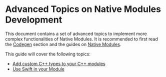 # Advanced Topics on Native Modules Development

This document contains a set of advanced topics to implement more complex functionalities of Native Modules. It is recommended to first read the [Codegen](/the-new-architecture/what-is-codegen) section and the guides on [Native Modules](/turbo-native-modules-introduction).

This guide will cover the following topics:

- [Add custom C++ types to your C++ modules](/docs/the-new-architecture/custom-cxx-types)
- [Use Swift in your Module](/docs/next/the-new-architecture/turbo-modules-with-swift)
  <!-- * [Emit custom events from your Native Modules](/docs/the-new-architecture/custom-events) -->
  <!-- * [Invalidating Native Modules](/docs/the-new-architecture/invalidating-native-modules) -->
  <!-- * [Registering your custom JSI functions with Native Modules](/docs/the-new-architecture/custom-jsi-functions) -->
